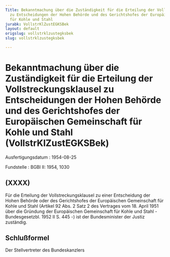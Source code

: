 ```yaml
---
Title: Bekanntmachung über die Zuständigkeit für die Erteilung der Vollstreckungsklausel
  zu Entscheidungen der Hohen Behörde und des Gerichtshofes der Europäischen Gemeinschaft
  für Kohle und Stahl
jurabk: VollstrKlZustEGKSBek
layout: default
origslug: vollstrklzustegksbek
slug: vollstrklzustegksbek

---
```


# Bekanntmachung über die Zuständigkeit für die Erteilung der Vollstreckungsklausel zu Entscheidungen der Hohen Behörde und des Gerichtshofes der Europäischen Gemeinschaft für Kohle und Stahl (VollstrKlZustEGKSBek)

Ausfertigungsdatum
:   1954-08-25

Fundstelle
:   BGBl II: 1954, 1030

## (XXXX)

Für die Erteilung der Vollstreckungsklausel zu einer Entscheidung der
Hohen Behörde oder des Gerichtshofes der Europäischen Gemeinschaft für
Kohle und Stahl (Artikel 92 Abs. 2 Satz 2 des Vertrages vom 18. April
1951 über die Gründung der Europäischen Gemeinschaft für Kohle und
Stahl - Bundesgesetzbl. 1952 II S. 445 -) ist der Bundesminister der
Justiz zuständig.

## Schlußformel

Der Stellvertreter des Bundeskanzlers

